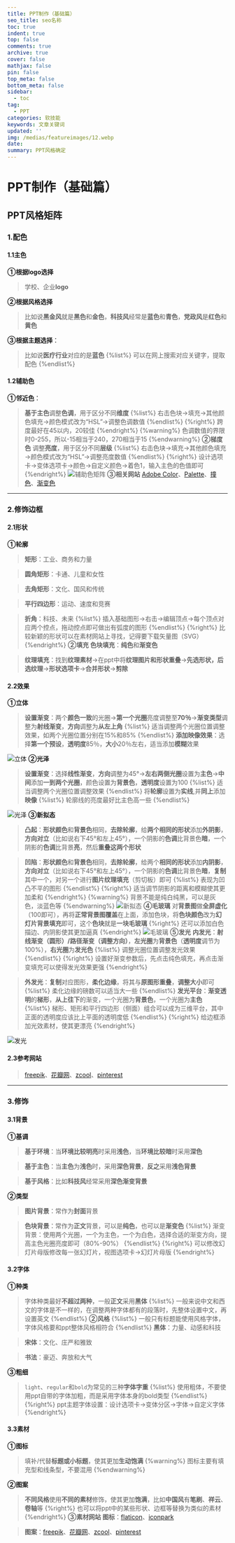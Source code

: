 ```yaml
---
title: PPT制作（基础篇）
seo_title: seo名称
toc: true
indent: true
top: false
comments: true
archive: true
cover: false
mathjax: false
pin: false
top_meta: false
bottom_meta: false
sidebar:
  - toc
tag:
  - PPT
categories: 软技能
keywords: 文章关键词
updated: ''
img: /medias/featureimages/12.webp
date:
summary: PPT风格确定
---
```

# PPT制作（基础篇）
## PPT风格矩阵
### 1.配色
#### 1.1主色
**①根据logo选择**
>学校、企业**logo**

**②根据风格选择**
>比如说**黑金风**就是**黑色**和**金色**，**科技风**经常是**蓝色**和**青色**，**党政风**是**红色**和**黄色**

**③根据主题选择**：
>比如说**医疗行业**对应的是**蓝色**
{%list%}
可以在网上搜索对应关键字，提取配色
{%endlist%}
#### 1.2辅助色
**①邻近色**：
>**基于主色**调整**色调**，用于区分不同**维度**
{%list%}
右击色块→填充→其他颜色填充→颜色模式改为“HSL”→调整色调数值
{%endlist%}
{%right%}
跨度最好在45以内，20较佳
{%endright%}
{%warning%}
色调数值的界限时0-255，所以-15相当于240，270相当于15
{%endwarning%}
**②梯度色**
>调整**亮度**，用于区分不同**层级**
{%list%}
右击色块→填充→其他颜色填充→颜色模式改为“HSL”→调整亮度数值
{%endlist%}
{%right%}
设计选项卡→变体选项卡→颜色→自定义颜色→着色1，输入主色的色值即可
{%endright%}
![辅助色矩阵](/image/ppt_40.png)
**③相关网站**
>[Adobe Color](https://color.adobe.com/zh/)、[Palette](https://arco.design/palette/list)、[撞色](https://colorsupplyyy.com/app)、[渐变色](https://webgradients.com/)
***
### 2.修饰边框
#### 2.1形状
**①轮廓**
>**矩形**：工业、商务和力量

>**圆角矩形**：卡通、儿童和女性

>**去角矩形**：文化、国风和传统

>**平行四边形**：运动、速度和竞赛

>**折角**：科技、未来
{%list%}
插入基础图形→右击→编辑顶点→每个顶点对应两个控点，拖动控点即可做出有弧度的图形
{%endlist%}
{%right%}
比较新颖的形状可以在素材网站上寻找，记得要下载矢量图（SVG）
{%endright%}
**②填充**
>**色块填充**：**纯色**和**渐变色**

>**纹理填充**：找到**纹理素材**→在ppt中将**纹理图片和形状重叠**→**先选形状，后选纹理**→**形状选项卡**→**合并形状**→**剪除**

#### 2.2效果
**①立体**
>**设置渐变**：两个**颜色一致**的光圈→**第一个光圈**亮度调整至**70％**→**渐变类型**调整为**射线渐变**，**方向**调整为**从左上角**
{%list%}
适当调整两个光圈位置调整效果，如两个光圈位置分别在15%和85%
{%endlist%}
>**添加映像效果**：选择**第一个预设**，**透明度**85％，**大小**20％左右，适当添加**模糊**效果

![立体](/image/ppt_41.png)
**②光泽**
>**设置渐变**：选择**线性渐变**，**方向**调整为45°→**左右两侧光圈**设置为**主色**→**中间**添加**一到两个光圈**，颜色设置为**背景色**，**透明度**设置为100
{%list%}
适当调整两个光圈位置调整效果
{%endlist%}
>将**轮廓**设置为**实线**,并**同上**添加**映像**
{%list%}
轮廓线的亮度最好比主色高一些
{%endlist%}

![光泽](/image/ppt_42.png)
**③新拟态**
>**凸起**：**形状颜色**和**背景色**相同，**去除轮廓**，给**两个相同的形状**添加**外阴影**，**方向对立**（比如说右下45°和左上45°），一个阴影的**色调**比背景色**暗**，一个阴影的**色调**比背景**亮**，然后**重叠这两个形状**

>**凹陷**：**形状颜色**和**背景色**相同，**去除轮廓**，给两个**相同的形状**添加**内阴影**，**方向对立**（比如说右下45°和左上45°），一个阴影的**色调**比背景色**暗**，**复制**其中一个，对另一个进行**图片纹理填充**（剪切板）即可
{%list%}
表现为凹凸不平的图形
{%endlist%}
{%right%}
适当调节阴影的距离和模糊使其更加柔和
{%endright%}
{%warning%}
背景不能是纯白纯黑，可以是灰色，淡蓝色等
{%endwarning%}
![新拟态](/image/ppt_43.png)
**④毛玻璃**
>对**背景图**做**全屏虚化**（100即可），再将**正常背景图覆盖**在上面，添加色块，将**色块颜色**改为**幻灯片背景填充**即可，这个**色块**就是**一块毛玻璃**
{%right%}
还可以添加白色描边、内阴影使其更加逼真
{%endright%}
![毛玻璃](/image/ppt_44.png)
**⑤发光**
>**内发光**：**射线渐变（圆形）/路径渐变（调整方向）**，**左光圈**为**背景色**（**透明度**调节为100%），**右光圈**为**发光色**
{%list%}
调整光圈位置调整发光效果
{%endlist%}
{%right%}
设置好渐变参数后，先点击纯色填充，再点击渐变填充可以使得发光效果更强
{%endright%}

>**外发光**：**复制**对应图形，**柔化边缘**，将其与**原图形重叠**，**调整大小**即可
{%list%}
柔化边缘的磅数可以适当大一些
{%endlist%}
>**发光平台**：**渐变透明**的**梯形**，**从上往下**的渐变，一个光圈为**背景色**，一个光圈为**主色**
{%list%}
梯形、矩形和平行四边形（侧面）组合可以成为三维平台，其中正面的透明度应该比上平面的透明度低
{%endlist%}
{%right%}
给边框添加光效素材，使其更漂亮
{%endright%}

![发光](/image/ppt_45.png)
#### 2.3参考网站
>[freepik](https://www.freepik.com/)、[花瓣网](https://huaban.com/)、[zcool](https://www.zcool.com)、[pinterest](www.pinterest.com
)
***
### 3.修饰
#### 3.1背景
**①基调**
>**基于环境**：当**环境比较明亮**时采用**浅色**，当**环境比较暗**时采用**深色**

>**基于主色**：当**主色**为**浅色**时，采用**深色背景**，**反之**采用**浅色背景**

>**基于风格**：比如**科技风**经常采用**深色渐变背景**

**②类型**
>**图片背景**：常作为**封面**背景

>**色块背景**：常作为**正文**背景，可以是**纯色**，也可以是**渐变色**
{%list%}
渐变背景：使用两个光圈，一个为主色，一个为白色，选择合适的渐变方向，提高主色光圈亮度即可（80%-90%）
{%endlist%}
{%right%}
可以修改幻灯片母版修改每一张幻灯片，视图选项卡→幻灯片母版
{%endright%}


#### 3.2字体
**①种类**
>字体种类最好**不超过两种**，一般**正文**采用**黑体**
{%list%}
一般来说中文和西文的字体是不一样的，在调整两种字体都有的段落时，先整体设置中文，再设置英文
{%endlist%}
**②风格**
{%list%}
一般只有标题能使用风格字体，字体风格要和ppt整体风格相符合
{%endlist%}
>**黑体**：力量、动感和科技

>**宋体**：文化、庄严和雅致

>**书法**：豪迈、奔放和大气

**③粗细**
>`light`、`regular`和`bold`为常见的三种**字体字重**
{%list%}
使用粗体，不要使用ppt自带的字体加粗，而是采用字体本身的bold类型
{%endlist%}
{%right%}
ppt主题字体设置：设计选项卡→变体分区→字体→自定义字体
{%endright%}
#### 3.3素材
**①图标**
>填补/代替**标题或小标题**，使其更加**生动饱满**
{%warning%}
图标主要有填充型和线条型，不要混用
{%endwarning%}


**②图案**
>**不同风格**使用**不同的素材**修饰，使其更加**饱满**，比如**中国风**有**笔刷**、**祥云**、**卷轴**等
{%right%}
也可以将ppt中的某些形状、边框等替换为类似的素材
{%endright%}
**③素材网站**
>**图标**：[flaticon](https://www.flaticon.com/)、[iconpark](https://iconpark.oceanengine.com/official)

>**图案**：[freepik](https://www.freepik.com/)、[花瓣网](https://huaban.com/)、[zcool](https://www.zcool.com)、[pinterest](www.pinterest.com
)






